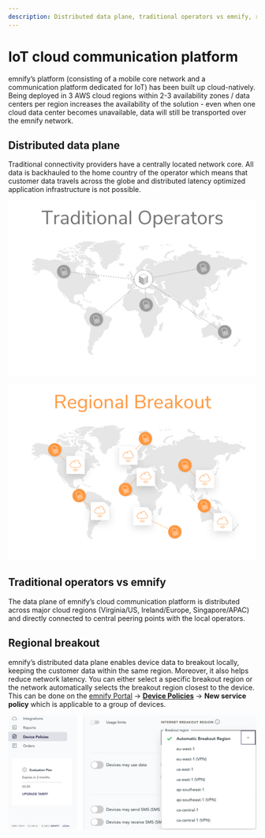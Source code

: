 ```yaml
---
description: Distributed data plane, traditional operators vs emnify, regional breakout
---
```

# IoT cloud communication platform

emnify’s platform (consisting of a mobile core network and a communication platform dedicated for IoT) has been built up cloud-natively.
Being deployed in 3 AWS cloud regions within 2-3 availability zones / data centers per region increases the availability of the solution - even when one cloud data center becomes unavailable, data will still be transported over the emnify network.

## Distributed data plane

Traditional connectivity providers have a centrally located network core.
All data is backhauled to the home country of the operator which means that customer data travels across the globe and distributed latency optimized application infrastructure is not possible.

![Traditional operators](assets/traditional-operators.png)

![emnify](assets/emnify-distributed-plane.png)

## Traditional operators vs emnify

The data plane of emnify’s cloud communication platform is distributed across major cloud regions (Virginia/US, Ireland/Europe, Singapore/APAC) and directly connected to central peering points with the local operators.

## Regional breakout

emnify’s distributed data plane enables device data to breakout locally, keeping the customer data within the same region.
Moreover, it also helps reduce network latency.
You can either select a specific breakout region or the network automatically selects the breakout region closest to the device.
This can be done on the [emnify Portal](https://portal.emnify.com/) → [**Device Policies**](https://portal.emnify.com/device-policies) → **New service policy** which is applicable to a group of devices.

![Breakout regions](assets/portal-device-policies-breakout-regions.png)